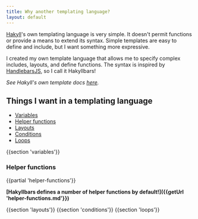 ```yaml
---
title: Why another templating language?
layout: default
---
```


[Hakyll][]'s own templating language is very simple. It doesn't permit functions or provide a means to extend its syntax. Simple templates are easy to define and include, but I want something more expressive.

I created my own template language that allows me to specify complex includes, layouts, and define functions. The syntax is inspired by [HandlebarsJS](https://handlebarsjs.com), so I call it Hakyllbars!

_See Hakyll's own template docs [here](https://jaspervdj.be/hakyll/tutorials/04-compilers.html)._

## Things I want in a templating language

* [Variables](#variables)
* [Helper functions](#helper-functions)
* [Layouts](#layouts)
* [Conditions](#conditions)
* [Loops](#loops)

{{section 'variables'}}

### Helper functions

{{partial 'helper-functions'}}

**[Hakyllbars defines a number of helper functions by default!]({{getUrl 'helper-functions.md'}})**

{{section 'layouts'}}
{{section 'conditions'}}
{{section 'loops'}}

[Hakyll]: https://jaspervdj.be/hakyll/

